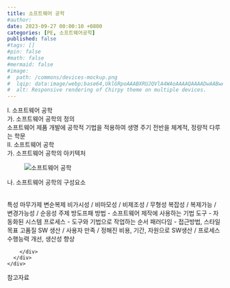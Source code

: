 ```yaml
---
title: 소프트웨어 공학
#author: 
date: 2023-09-27 00:00:10 +0800
categories: [PE, 소프트웨어공학]
published: false
#tags: []
#pin: false
#math: false
#mermaid: false
#image:
#  path: /commons/devices-mockup.png
#  lqip: data:image/webp;base64,UklGRpoAAABXRUJQVlA4WAoAAAAQAAAADwAABwAAQUxQSDIAAAARL0AmbZurmr57yyIiqE8oiG0bejIYEQTgqiDA9vqnsUSI6H+oAERp2HZ65qP/VIAWAFZQOCBCAAAA8AEAnQEqEAAIAAVAfCWkAALp8sF8rgRgAP7o9FDvMCkMde9PK7euH5M1m6VWoDXf2FkP3BqV0ZYbO6NA/VFIAAAA
#  alt: Responsive rendering of Chirpy theme on multiple devices.
---
```


<div class="post-wrap">
  <div class="para">
    <div class="para-title">
      I. 소프트웨어 공학
    </div>
    <div class="para-cntnt">
      <div class="para">
        <div class="para-title">
          가. 소프트웨어 공학의 정의
        </div>
        <div class="para-cntnt">
            소프트웨어 제품 개발에 공학적 기법을 적용하여 생명 주기 전반을 체계적, 정량적 다루는 학문
        </div>
      </div>
    </div>
  </div>
  
  <div class="para">
    <div class="para-title">
      II. 소프트웨어 공학
    </div>
    <div class="para-cntnt">
      <div class="para">
        <div class="para-title">
          가. 소프트웨어 공학의 아키텍처
        </div>
        <div class="para-cntnt">
          <figure class="post-figure">
            <img src="/assets/img/posts/소프트웨어-공학.png" alt="소프트웨어 공학">
<!--            <figcaption>Source: Unveiling the Metaverse: Exploring Emerging Trends, Multifaceted Perspectives, and Future Challenges</figcaption>-->
          </figure>
        </div>
      </div>
      <div class="para">
        <div class="para-title">
          나. 소프트웨어 공학의 구성요소
        </div>
        <div class="para-cntnt">
          <table class="post-table">
          </table>
          특성 마무가제 변순복제
  비가시성 / 비마모성 / 비제조성 / 무형성
  복잡성 / 복제가능 / 변경가능성 / 순응성
주제 방도프패
  방법 - 소프트웨어 제작에 사용하는 기법
  도구 - 자동화된 시스템
  프로세스 - 도구와 기법으로 작업하는 순서
  패러다임 - 접근방법, 스타일
목표
  고품질 SW 생산 / 사용자 만족 / 정해진 비용, 기간, 자원으로 SW생산 / 프로세스 수행능력 개선, 생산성 향상

        </div>
      </div>
    </div>
  </div>

  <div class="refr-wrap">
    <div class="refr-title">
        참고자료
    </div>
    <ol class="refr-list">
    <!--    <li>(나현식, 최대선) <a target="_blank" href="https://scienceon.kisti.re.kr/commons/util/originalView.do?cn=JAKO202225948430499&oCn=JAKO202225948430499&dbt=JAKO&journal=NJOU00291864">메타버스 보안 위협 요소 및 대응 방안 검토</a></li>-->
    <!--    <li>(M. Uddin, S. Manickam, H. Ullah, M. Obaidat and A. Dandoush) <a target="_blank" href="https://ieeexplore.ieee.org/abstract/document/10138386">Unveiling the Metaverse: Exploring Emerging Trends, Multifaceted Perspectives, and Future Challenges</a></li>-->
    </ol>
  </div>
</div>
